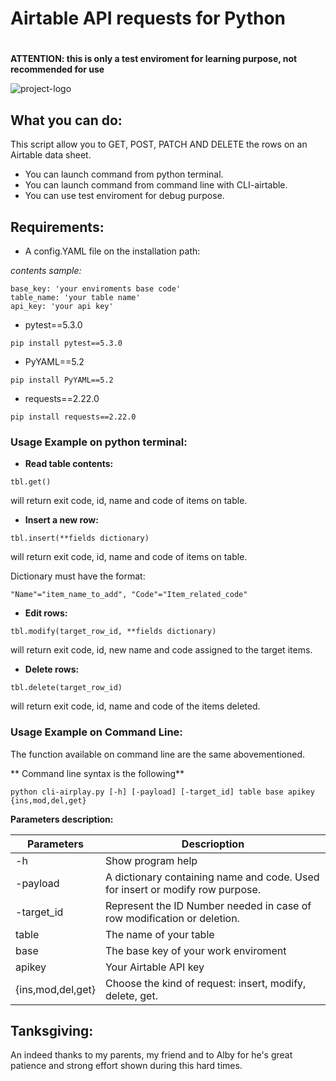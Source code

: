# Airtable API requests for Python <h1>**ATTENTION: this is only a test enviroment for learning purpose, not recommended for use**![project-logo](https://cdn-images-1.medium.com/max/800/1*ycLQdG3p7jCjOfgqnV5n_Q.gif)## What you can do:This script allow you to GET, POST, PATCH AND DELETE the rows on an Airtable data sheet.* You can launch command  from python terminal.* You can launch command from command line with CLI-airtable.* You can use test enviroment for debug purpose.## Requirements:* A config.YAML file on the installation path: _contents sample:_```base_key: 'your enviroments base code'table_name: 'your table name'api_key: 'your api key'```* pytest==5.3.0```pip install pytest==5.3.0```* PyYAML==5.2```pip install PyYAML==5.2```* requests==2.22.0```pip install requests==2.22.0```### Usage Example on python terminal:* **Read table contents:**```tbl.get()```will return exit code, id, name and code of items on table.* **Insert a new row:**```tbl.insert(**fields dictionary)```will return exit code, id, name and code of items on table.Dictionary must have the format: ```"Name"="item_name_to_add", "Code"="Item_related_code"```* **Edit rows:**```tbl.modify(target_row_id, **fields dictionary)```will return exit code, id, new name and code assigned to the target items.* **Delete rows:**```tbl.delete(target_row_id)```will return exit code, id, name and code of the items deleted.### Usage Example on Command Line:The function available on command line are the same abovementioned. ** Command line syntax is the following** ```python cli-airplay.py [-h] [-payload] [-target_id] table base apikey {ins,mod,del,get}```**Parameters description:**Parameters | Descrioption------------ | --------------h | Show program help-payload | A dictionary containing name and code. Used for insert or modify row purpose.-target_id | Represent the ID Number needed in case of row modification or deletion.table | The name of your tablebase | The base key of your work enviromentapikey | Your Airtable API key{ins,mod,del,get} | Choose the kind of request: insert, modify, delete, get.## Tanksgiving:An indeed thanks to my parents, my friend and to Alby for he's great patience and strong effort shown during this hard times.